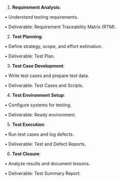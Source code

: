 1. **Requirement Analysis**:

• Understand testing requirements.

• Deliverable: Requirement Traceability Matrix (RTM).

2. **Test Planning**:

• Define strategy, scope, and effort estimation.

• Deliverable: Test Plan.

3. **Test Case Development**:

• Write test cases and prepare test data.

• Deliverable: Test Cases and Scripts.

4. **Test Environment Setup**:

• Configure systems for testing.

• Deliverable: Ready environment.

5. **Test Execution**:

• Run test cases and log defects.

• Deliverable: Test and Defect Reports.

6. **Test Closure**:

• Analyze results and document lessons.

• Deliverable: Test Summary Report.